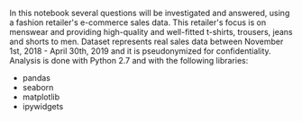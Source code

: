 In this notebook several questions will be investigated and answered, using a fashion retailer's e-commerce sales data. 
This retailer's focus is on menswear and providing high-quality and well-fitted t-shirts, trousers, jeans and shorts to men. 
Dataset represents real sales data between November 1st, 2018 - April 30th, 2019 and it is pseudonymized for confidentiality.
Analysis is done with Python 2.7 and with the following libraries:
* pandas
* seaborn
* matplotlib
* ipywidgets

